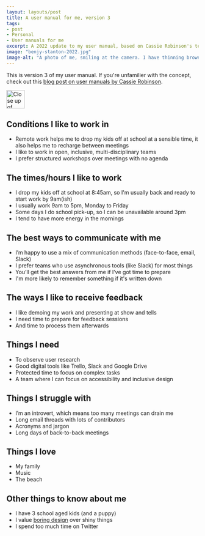 ```yaml
---
layout: layouts/post
title: A user manual for me, version 3
tags:
- post
- Personal
- User manuals for me
excerpt: A 2022 update to my user manual, based on Cassie Robinson's template. 
image: "benjy-stanton-2022.jpg"
image-alt: "A photo of me, smiling at the camera. I have thinning brown hair and a short messy brown beard."
---
```


This is version 3 of my user manual. If you're unfamilier with the concept, check out this [blog post on user manuals by Cassie Robinson](https://cassierobinson.medium.com/a-user-manual-for-me-d3a851fbc694).

<img class="image-avatar" src="/images/benjy-stanton-2022.jpg" width="48" height="48" alt="Close up of Benjy, he’s smiling at the camera">

## Conditions I like to work in
- Remote work helps me to drop my kids off at school at a sensible time, it also helps me to recharge between meetings
- I like to work in open, inclusive, multi-disciplinary teams
- I prefer structured workshops over meetings with no agenda

## The times/hours I like to work
- I drop my kids off at school at 8:45am, so I'm usually back and ready to start work by 9am(ish)
- I usually work 9am to 5pm, Monday to Friday
- Some days I do school pick-up, so I can be unavailable around 3pm
- I tend to have more energy in the mornings

## The best ways to communicate with me
- I’m happy to use a mix of communication methods (face-to-face, email, Slack)
- I prefer teams who use asynchronous tools (like Slack) for most things
- You’ll get the best answers from me if I’ve got time to prepare
- I'm more likely to remember something if it's written down

## The ways I like to receive feedback
- I like demoing my work and presenting at show and tells
- I need time to prepare for feedback sessions
- And time to process them afterwards

## Things I need
- To observe user research
- Good digital tools like Trello, Slack and Google Drive
- Protected time to focus on complex tasks
- A team where I can focus on accessibility and inclusive design

## Things I struggle with
- I’m an introvert, which means too many meetings can drain me
- Long email threads with lots of contributors
- Acronyms and jargon
- Long days of back-to-back meetings

## Things I love
- My family
- Music
- The beach

## Other things to know about me
- I have 3 school aged kids (and a puppy)
- I value [boring design](https://capwatkins.com/blog/the-boring-designer) over shiny things
- I spend too much time on Twitter
